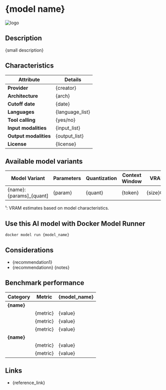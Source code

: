 # {model name}

![logo](logo)

## Description
{small description}

## Characteristics

| Attribute             | Details        |
|---------------------- |----------------|
| **Provider**          | {creator}      |
| **Architecture**      | {arch}         |
| **Cutoff date**       | {date}         |
| **Languages**         | {language_list}|
| **Tool calling**      | {yes/no}       |
| **Input modalities**  | {input_list}   |
| **Output modalities** | {output_list}  |
| **License**           | {license}      |

## Available model variants

| Model Variant               | Parameters | Quantization   | Context Window | VRAM      | Size   |
|---------------------------- |----------- |--------------- |--------------- |---------- |------- |
| {name}:{params]_{quant]     | {param}    | {quant}        | {token}        | {size}GB¹ | {size} | 

¹: VRAM estimates based on model characteristics.

## Use this AI model with Docker Model Runner

```bash
docker model run {model_name}
```

## Considerations

- {recommendation1}
- {recommendationn}
{notes}

## Benchmark performance

| Category    | Metric                      | {model_name} |
|-------------|-----------------------------|------------- |
| **{name}**  |                             |              |
|             | {metric}                    | {value}      |
|             | {metric}                    | {value}      |
|             | {metric}                    | {value}      |
| **{name}**  |                             |              |
|             | {metric}                    | {value}      |
|             | {metric}                    | {value}      |

## Links
- {reference_link}
